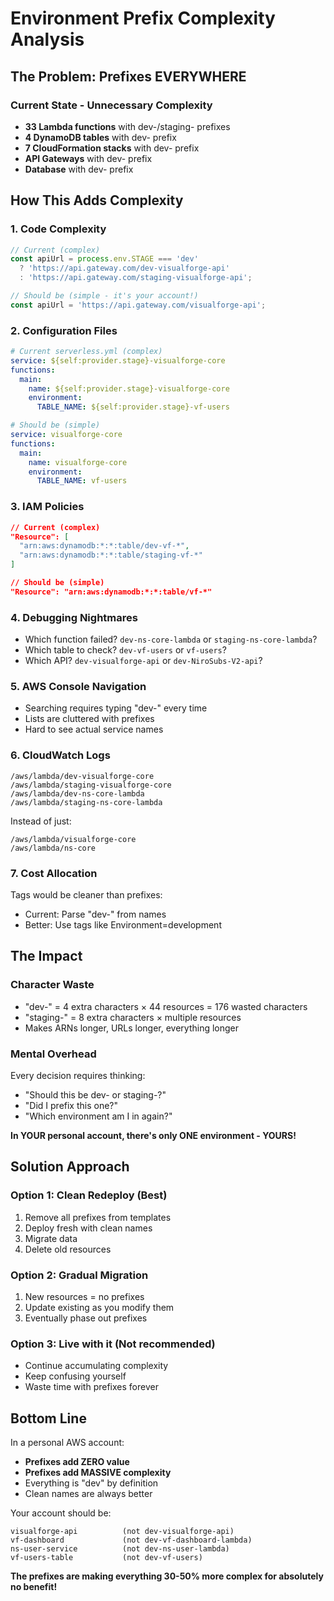 # Environment Prefix Complexity Analysis

## The Problem: Prefixes EVERYWHERE

### Current State - Unnecessary Complexity
- **33 Lambda functions** with dev-/staging- prefixes
- **4 DynamoDB tables** with dev- prefix  
- **7 CloudFormation stacks** with dev- prefix
- **API Gateways** with dev- prefix
- **Database** with dev- prefix

## How This Adds Complexity

### 1. Code Complexity
```javascript
// Current (complex)
const apiUrl = process.env.STAGE === 'dev' 
  ? 'https://api.gateway.com/dev-visualforge-api'
  : 'https://api.gateway.com/staging-visualforge-api';

// Should be (simple - it's your account!)
const apiUrl = 'https://api.gateway.com/visualforge-api';
```

### 2. Configuration Files
```yaml
# Current serverless.yml (complex)
service: ${self:provider.stage}-visualforge-core
functions:
  main:
    name: ${self:provider.stage}-visualforge-core
    environment:
      TABLE_NAME: ${self:provider.stage}-vf-users

# Should be (simple)
service: visualforge-core
functions:
  main:
    name: visualforge-core
    environment:
      TABLE_NAME: vf-users
```

### 3. IAM Policies
```json
// Current (complex)
"Resource": [
  "arn:aws:dynamodb:*:*:table/dev-vf-*",
  "arn:aws:dynamodb:*:*:table/staging-vf-*"
]

// Should be (simple)
"Resource": "arn:aws:dynamodb:*:*:table/vf-*"
```

### 4. Debugging Nightmares
- Which function failed? `dev-ns-core-lambda` or `staging-ns-core-lambda`?
- Which table to check? `dev-vf-users` or `vf-users`?
- Which API? `dev-visualforge-api` or `dev-NiroSubs-V2-api`?

### 5. AWS Console Navigation
- Searching requires typing "dev-" every time
- Lists are cluttered with prefixes
- Hard to see actual service names

### 6. CloudWatch Logs
```
/aws/lambda/dev-visualforge-core
/aws/lambda/staging-visualforge-core
/aws/lambda/dev-ns-core-lambda
/aws/lambda/staging-ns-core-lambda
```
Instead of just:
```
/aws/lambda/visualforge-core
/aws/lambda/ns-core
```

### 7. Cost Allocation
Tags would be cleaner than prefixes:
- Current: Parse "dev-" from names
- Better: Use tags like Environment=development

## The Impact

### Character Waste
- "dev-" = 4 extra characters × 44 resources = 176 wasted characters
- "staging-" = 8 extra characters × multiple resources
- Makes ARNs longer, URLs longer, everything longer

### Mental Overhead
Every decision requires thinking:
- "Should this be dev- or staging-?"
- "Did I prefix this one?"
- "Which environment am I in again?"

**In YOUR personal account, there's only ONE environment - YOURS!**

## Solution Approach

### Option 1: Clean Redeploy (Best)
1. Remove all prefixes from templates
2. Deploy fresh with clean names
3. Migrate data
4. Delete old resources

### Option 2: Gradual Migration
1. New resources = no prefixes
2. Update existing as you modify them
3. Eventually phase out prefixes

### Option 3: Live with it (Not recommended)
- Continue accumulating complexity
- Keep confusing yourself
- Waste time with prefixes forever

## Bottom Line

In a personal AWS account:
- **Prefixes add ZERO value**
- **Prefixes add MASSIVE complexity**
- Everything is "dev" by definition
- Clean names are always better

Your account should be:
```
visualforge-api          (not dev-visualforge-api)
vf-dashboard             (not dev-vf-dashboard-lambda)
ns-user-service          (not dev-ns-user-lambda)
vf-users-table           (not dev-vf-users)
```

**The prefixes are making everything 30-50% more complex for absolutely no benefit!**